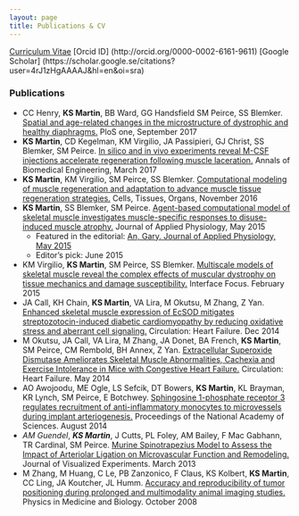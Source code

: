 ```yaml
---
layout: page
title: Publications & CV
---
```


<p class="message">
  <a href="/pdfs/KSM_CV.pdf">Curriculum Vitae</a>
  [Orcid ID] (http://orcid.org/0000-0002-6161-9611)
  [Google Scholar] (https://scholar.google.se/citations?user=4rJ1zHgAAAAJ&hl=en&oi=sra)
</p>

### Publications

- CC Henry, **KS Martin**, BB Ward, GG Handsfield SM Peirce, SS Blemker. [Spatial and age-related changes in the microstructure of dystrophic and healthy diaphragms.](http://journals.plos.org/plosone/article?id=10.1371/journal.pone.0183853) PloS one, September 2017
- **KS Martin**, CD Kegelman, KM Virgilio, JA Passipieri, GJ Christ, SS Blemker, SM Peirce. [In silico and in vivo experiments reveal M-CSF injections accelerate regeneration following muscle laceration.](https://www.ncbi.nlm.nih.gov/pubmed/27718091) Annals of Biomedical Engineering, March 2017
- **KS Martin**, KM Virgilio, SM Peirce, SS Blemker. [Computational modeling of muscle regeneration and adaptation to advance muscle tissue regeneration strategies.](https://www.karger.com/Article/Abstract/443635) Cells, Tissues, Organs, November 2016
- **KS Martin**, SS Blemker, SM Peirce. [Agent-based computational model of skeletal muscle investigates muscle-specific responses to disuse-induced muscle atrophy.](http://jap.physiology.org/content/118/10/1299.abstract) Journal of Applied Physiology, May 2015
	- Featured in the editorial: [An, Gary. Journal of Applied Physiology, May 2015](http://jap.physiology.org/content/118/10/1191)
	- Editor’s pick: June 2015
- KM Virgilio, **KS Martin**, SM Peirce, SS Blemker. [Multiscale models of skeletal muscle reveal the complex effects of muscular dystrophy on tissue mechanics and damage susceptibility.](http://rsfs.royalsocietypublishing.org/content/5/2/20140080) Interface Focus. February 2015
- JA Call, KH Chain, **KS Martin**, VA Lira, M Okutsu, M Zhang, Z Yan. [Enhanced skeletal muscle expression of EcSOD mitigates streptozotocin-induced diabetic cardiomyopathy by reducing oxidative stress and aberrant cell signaling.](http://circheartfailure.ahajournals.org/content/early/2014/12/11/CIRCHEARTFAILURE.114.001540.short) Circulation: Heart Failure. Dec 2014
- M Okutsu, JA Call, VA Lira, M Zhang, JA Donet, BA French, **KS Martin**, SM Peirce, CM Rembold, BH Annex, Z Yan. [Extracellular Superoxide Dismutase Ameliorates Skeletal Muscle Abnormalities, Cachexia and Exercise Intolerance in Mice with Congestive Heart Failure.](http://circheartfailure.ahajournals.org/content/7/3/519.short) Circulation: Heart Failure. May 2014
- AO Awojoodu, ME Ogle, LS Sefcik, DT Bowers, **KS Martin**, KL Brayman, KR Lynch, SM Peirce, E Botchwey. [Sphingosine 1-phosphate receptor 3 regulates recruitment of anti-inflammatory monocytes to microvessels during implant arteriogenesis.](http://www.pnas.org/content/110/34/13785.full?sid=d5bcd80b-44ca-4c12-a599-57e9ac4b6d4c) Proceedings of the National Academy of Sciences. August 2014
-  *AM Guendel*, ***KS Martin***, J Cutts, PL Foley, AM Bailey, F Mac Gabhann, TR Cardinal, SM Peirce. [Murine Spinotrapezius Model to Assess the Impact of Arteriolar Ligation on Microvascular Function and Remodeling.](http://www.ncbi.nlm.nih.gov/pmc/articles/PMC3622090/) Journal of Visualized Experiments. March 2013
- M Zhang, M Huang, C Le, PB Zanzonico, F Claus, KS Kolbert, **KS Martin**, CC Ling, JA Koutcher, JL Humm.  [Accuracy and reproducibility of tumor positioning during prolonged and multimodality animal imaging studies.](http://iopscience.iop.org/article/10.1088/0031-9155/53/20/021/meta)	 Physics in Medicine and Biology. October 2008
